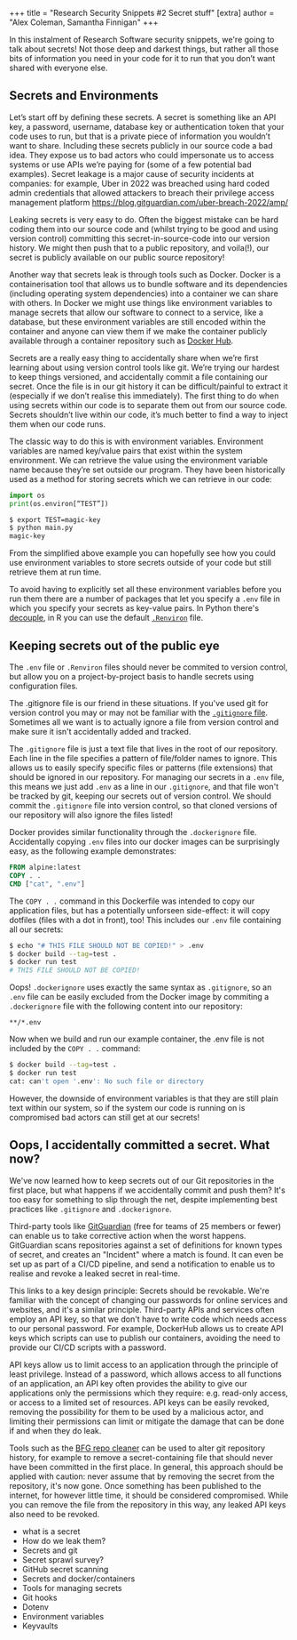 +++
title = "Research Security Snippets #2 Secret stuff"
[extra]
author = "Alex Coleman, Samantha Finnigan"
+++

In this instalment of Research Software security snippets, we're going to talk
about secrets! Not those deep and darkest things, but rather all those bits of
information you need in your code for it to run that you don’t want shared with
everyone else.
<!-- more -->

## Secrets and Environments
Let’s start off by defining these secrets. A secret is something like an API key, a
password, username, database key or authentication token that your code uses to
run, but that is a private piece of information you wouldn’t want to share.
Including these secrets publicly in our source code a bad idea. They expose us
to bad actors who could impersonate us to access systems or use APIs we’re
paying for (some of a few potential bad examples). Secret leakage is a major
cause of security incidents at companies: for example, Uber in 2022 was breached
using hard coded admin credentials that allowed attackers to breach their privilege
access management platform  https://blog.gitguardian.com/uber-breach-2022/amp/ 

Leaking secrets is very easy to do. Often the biggest mistake can be hard coding 
them into our source code and (whilst trying to be good and using version control)
committing this secret-in-source-code into our version history. We might then push 
that to a public repository, and voila(!), our secret is publicly available on our
public source repository! 

Another way that secrets leak is through tools such as Docker. Docker is a
containerisation tool that allows us to bundle software and its dependencies
(including operating system dependencies) into a container we can share with
others. In Docker we might use things like environment variables to manage
secrets that allow our software to connect to a service, like a database, but
these environment variables are still encoded within the container and anyone 
can view them if we make the container publicly available through a container
repository such as [Docker Hub](https://hub.docker.com).

Secrets are a really easy thing to accidentally share when we’re first learning
about using version control tools like git. We’re trying our hardest to keep
things versioned, and accidentally commit a file containing our secret. Once the
file is in our git history it can be difficult/painful to extract it (especially
if we don’t realise this immediately). The first thing to do when using secrets
within our code is to separate them out from our source code. Secrets shouldn’t
live within our code, it’s much better to find a way to inject them when our
code runs. 

The classic way to do this is with environment variables. Environment
variables are named key/value pairs that exist within the system environment. We can
retrieve the value using the environment variable name because they’re set
outside our program. They have been historically used as a method for storing
secrets which we can retrieve in our code:

```python
import os
print(os.environ[“TEST”])
```

```bash
$ export TEST=magic-key
$ python main.py
magic-key
```

From the simplified above example you can hopefully see how you could use
environment variables to store secrets outside of your code but still retrieve
them at run time.

To avoid having to explicitly set all these environment variables before you run
them there are a number of packages that let you specify a `.env` file in which
you specify your secrets as key-value pairs. In Python there's
[decouple](https://pypi.org/project/python-decouple), in R you can use the
default
[`.Renviron`](https://bookdown.org/content/d1e53ac9-28ce-472f-bc2c-f499f18264a3/envManagement.html#use-.renviron-file)
file. 

## Keeping secrets out of the public eye
The `.env` file or `.Renviron` files should never be commited to version
control, but allow you on a project-by-project basis to handle secrets using configuration files. 

The .gitignore file is our friend in these situations. If you've used git for
version control you may or may not be familiar with the [`.gitignore`
file](https://git-scm.com/docs/gitignore). Sometimes all we want is to actually
ignore a file from version control and make sure it isn't accidentally added and tracked. 

The `.gitignore` file is just a text file that lives in the root of our repository. 
Each line in the file specifies a pattern of file/folder names to ignore. This
allows us to easily specify specific files or patterns (file extensions) that
should be ignored in our repository. For managing our secrets in a `.env` file,
this means we just add `.env` as a line in our `.gitignore`, and that file won't
be tracked by git, keeping our secrets out of version control. We should commit
the `.gitignore` file into version control, so that cloned versions of our
repository will also ignore the files listed!

Docker provides similar functionality through the `.dockerignore` file.
Accidentally copying `.env` files into our docker images can be surprisingly
easy, as the following example demonstrates:

```Dockerfile
FROM alpine:latest
COPY . .
CMD ["cat", ".env"]
```

The `COPY . .` command in this Dockerfile was intended to copy our application files, but
has a potentially unforseen side-effect: it will copy dotfiles (files with a dot
in front), too! This includes our `.env` file containing all our secrets:

```bash
$ echo "# THIS FILE SHOULD NOT BE COPIED!" > .env
$ docker build --tag=test .
$ docker run test
# THIS FILE SHOULD NOT BE COPIED!
```

Oops! `.dockerignore` uses exactly the same syntax as `.gitignore`, so an `.env`
file can be easily excluded from the Docker image by commiting a `.dockerignore`
file with the following content into our repository:

```.gitignore
**/*.env
```

Now when we build and run our example container, the .env file is not included
by the `COPY . .` command:

```bash
$ docker build --tag=test .
$ docker run test
cat: can't open '.env': No such file or directory
```

However, the downside of environment variables is that they are still plain text
within our system, so if the system our code is running on is compromised bad
actors can still get at our secrets! 

## Oops, I accidentally committed a secret. What now?

We've now learned how to keep secrets out of our Git repositories in the first
place, but what happens if we accidentally commit and push them? It's too easy
for something to slip through the net, despite implementing best practices like `.gitignore` and `.dockerignore`.

Third-party tools like [GitGuardian](https://gitguardian.com/) (free for teams
of 25 members or fewer)  can enable us to take corrective action when the worst
happens. GitGuardian scans repositories against a
set of definitions for known types of secret, and creates an "Incident" where a
match is found. It can even be set up as part of a CI/CD pipeline, and send a
notification to enable us to realise and revoke a leaked secret in real-time.

This links to a key design principle: Secrets should be revokable. We're
familiar with the concept of changing our passwords for online services and
websites, and it's a similar principle. Third-party APIs and services often
employ an API key, so that we don't have to write code which needs access to our
personal password. For example, DockerHub allows us to create API keys which
scripts can use to publish our containers, avoiding the need to provide our CI/CD scripts with a password.

API keys allow us to limit access to an application through the principle of
least privilege. Instead of a password, which allows access to all functions of
an application, an API key often provides the ability to give our applications only the permissions which they require: e.g. read-only access, or access to a
limited set of resources. API keys can be easily revoked, removing the
possibility for them to be used by a malicious actor, and limiting their
permissions can limit or mitigate the damage that can be done if and when they do leak.

Tools such as the [BFG repo cleaner](https://github.com/rtyley/bfg-repo-cleaner)
can be used to alter git repository history, for example to remove a
secret-containing file that should never have been committed 
in the first place. In general, this approach should be applied with caution:
never assume that by removing the secret from the repository, it's now gone.
Once something has been published to the internet, for 
however little time, it should be considered compromised. While you can remove
the file from the repository in this way, any leaked API keys also need to be
revoked.



- what is a secret
- How do we leak them?
- Secrets and git
- Secret sprawl survey?
- GitHub secret scanning 
- Secrets and docker/containers
- Tools for managing secrets
- Git hooks
- Dotenv
- Environment variables
- Keyvaults

